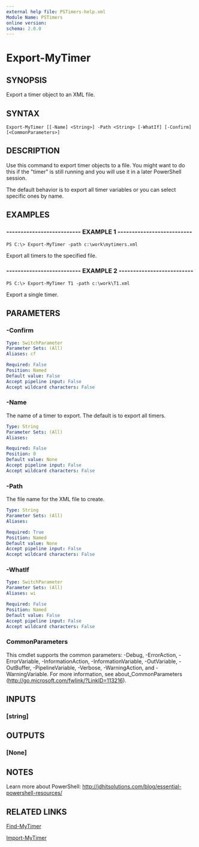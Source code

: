 ```yaml
---
external help file: PSTimers-help.xml
Module Name: PSTimers
online version: 
schema: 2.0.0
---
```


# Export-MyTimer

## SYNOPSIS
Export a timer object to an XML file.

## SYNTAX

```
Export-MyTimer [[-Name] <String>] -Path <String> [-WhatIf] [-Confirm] [<CommonParameters>]
```

## DESCRIPTION
Use this command to export timer objects to a file. You might want to do this if the "timer" is still running and you will use it in a later PowerShell session.

The default behavior is to export all timer variables or you can select specific ones by name.

## EXAMPLES

### -------------------------- EXAMPLE 1 --------------------------
```
PS C:\> Export-MyTimer -path c:\work\mytimers.xml
```

Export all timers to the specified file.

### -------------------------- EXAMPLE 2 --------------------------
```
PS C:\> Export-MyTimer T1 -path c:\work\T1.xml
```

Export a single timer.

## PARAMETERS

### -Confirm
```yaml
Type: SwitchParameter
Parameter Sets: (All)
Aliases: cf

Required: False
Position: Named
Default value: False
Accept pipeline input: False
Accept wildcard characters: False
```

### -Name
The name of a timer to export. The default is to export all timers.

```yaml
Type: String
Parameter Sets: (All)
Aliases: 

Required: False
Position: 0
Default value: None
Accept pipeline input: False
Accept wildcard characters: False
```

### -Path
The file name for the XML file to create.

```yaml
Type: String
Parameter Sets: (All)
Aliases: 

Required: True
Position: Named
Default value: None
Accept pipeline input: False
Accept wildcard characters: False
```

### -WhatIf
```yaml
Type: SwitchParameter
Parameter Sets: (All)
Aliases: wi

Required: False
Position: Named
Default value: False
Accept pipeline input: False
Accept wildcard characters: False
```

### CommonParameters
This cmdlet supports the common parameters: -Debug, -ErrorAction, -ErrorVariable, -InformationAction, -InformationVariable, -OutVariable, -OutBuffer, -PipelineVariable, -Verbose, -WarningAction, and -WarningVariable. For more information, see about_CommonParameters (http://go.microsoft.com/fwlink/?LinkID=113216).

## INPUTS

### [string]

## OUTPUTS

### [None]

## NOTES
Learn more about PowerShell:
http://jdhitsolutions.com/blog/essential-powershell-resources/

## RELATED LINKS

[Find-MyTimer]()

[Import-MyTimer]()

